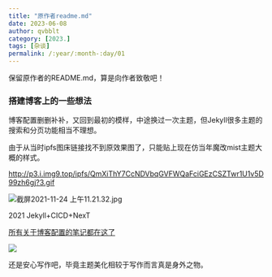 ```yaml
---
title: "原作者readme.md"
date: 2023-06-08 
author: qvbblt
category: [2023.]
tags: [杂谈]
permalink: /:year/:month-:day/01
---
```

保留原作者的README.md，算是向作者致敬吧！


### 搭建博客上的一些想法

博客配置删删补补，又回到最初的模样，中途换过一次主题，但Jekyll很多主题的搜索和分页功能相当不理想。


由于从当时ipfs图床链接找不到原效果图了，只能贴上现在仿当年魔改mist主题大概的样式。

http://p3.i.img9.top/ipfs/QmXiThY7CcNDVbqGVFWQaFciGEzCSZTwr1U1v5D99zh6gj?3.gif

![截屏2021-11-24 上午11.21.32.jpg](https://i.loli.net/2021/11/24/guFzAI69oZWXQbm.jpg)

2021 Jekyll+CICD+NexT 

[所有关于博客配置的笔记都在这了](https://hoochanlon.github.io/tag/#/%E5%8D%9A%E5%AE%A2%E9%85%8D%E7%BD%AE%E5%AD%98%E6%A1%A3)

![ ](https://i.loli.net/2021/11/24/ALEkjHvhCBPlcZG.jpg)

还是安心写作吧，毕竟主题美化相较于写作而言真是身外之物。

